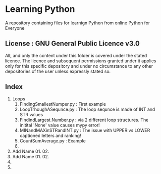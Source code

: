 # Learning Python

A repository containing files for learnign Python from online Python for Everyone

## License : GNU General Public Licence v3.0

All, and only the content under this folder is covered under the stated licence. The licence and subsequent permissions granted under it applies only for this specific depository and under no circumstance to any other depositories of the user unless expressly stated so.

## Index

1. Loops
    01. FindingSmallestNumper.py : First example 
    02. LoopTrhoughASequnce.py   : The loop sequnce is made of INT and STR values
    03. FindindLargest.Number.py : via 2 different loop structures. The initital 'None' value causes mypy error! 
    04. MINandMAXinSTRandINT.py  : The issue with UPPER vs LOWER captioned letters and ranking! 
    05. CountSumAverage.py       : Example
    06. 
2. Add Name
    01. 
    02. 
3. Add Name
    01. 
    02.  
5. 
6. 

